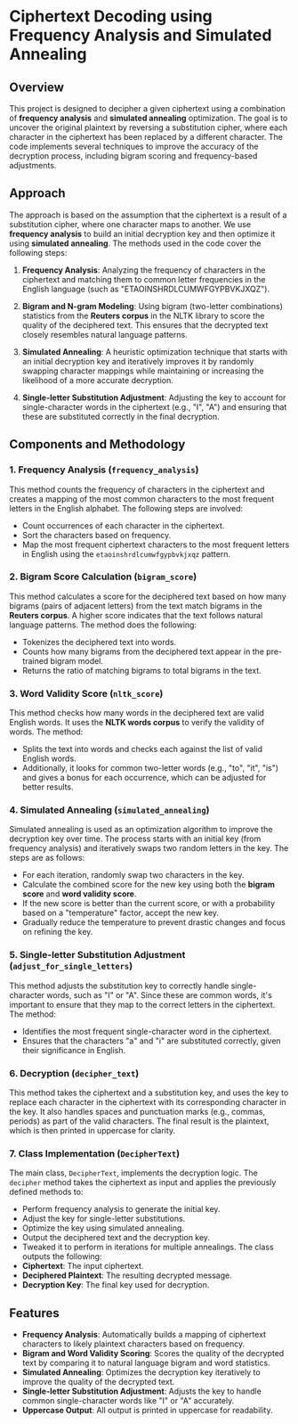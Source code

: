 # Ciphertext Decoding using Frequency Analysis and Simulated Annealing

## Overview

This project is designed to decipher a given ciphertext using a combination of **frequency analysis** and **simulated annealing** optimization. The goal is to uncover the original plaintext by reversing a substitution cipher, where each character in the ciphertext has been replaced by a different character. The code implements several techniques to improve the accuracy of the decryption process, including bigram scoring and frequency-based adjustments.

## Approach

The approach is based on the assumption that the ciphertext is a result of a substitution cipher, where one character maps to another. We use **frequency analysis** to build an initial decryption key and then optimize it using **simulated annealing**. The methods used in the code cover the following steps:

1. **Frequency Analysis**: Analyzing the frequency of characters in the ciphertext and matching them to common letter frequencies in the English language (such as "ETAOINSHRDLCUMWFGYPBVKJXQZ").
   
2. **Bigram and N-gram Modeling**: Using bigram (two-letter combinations) statistics from the **Reuters corpus** in the NLTK library to score the quality of the deciphered text. This ensures that the decrypted text closely resembles natural language patterns.

3. **Simulated Annealing**: A heuristic optimization technique that starts with an initial decryption key and iteratively improves it by randomly swapping character mappings while maintaining or increasing the likelihood of a more accurate decryption.

4. **Single-letter Substitution Adjustment**: Adjusting the key to account for single-character words in the ciphertext (e.g., "I", "A") and ensuring that these are substituted correctly in the final decryption.

## Components and Methodology

### 1. **Frequency Analysis (`frequency_analysis`)**

This method counts the frequency of characters in the ciphertext and creates a mapping of the most common characters to the most frequent letters in the English alphabet. The following steps are involved:
- Count occurrences of each character in the ciphertext.
- Sort the characters based on frequency.
- Map the most frequent ciphertext characters to the most frequent letters in English using the `etaoinshrdlcumwfgypbvkjxqz` pattern.

### 2. **Bigram Score Calculation (`bigram_score`)**

This method calculates a score for the deciphered text based on how many bigrams (pairs of adjacent letters) from the text match bigrams in the **Reuters corpus**. A higher score indicates that the text follows natural language patterns. The method does the following:
- Tokenizes the deciphered text into words.
- Counts how many bigrams from the deciphered text appear in the pre-trained bigram model.
- Returns the ratio of matching bigrams to total bigrams in the text.

### 3. **Word Validity Score (`nltk_score`)**

This method checks how many words in the deciphered text are valid English words. It uses the **NLTK words corpus** to verify the validity of words. The method:
- Splits the text into words and checks each against the list of valid English words.
- Additionally, it looks for common two-letter words (e.g., "to", "it", "is") and gives a bonus for each occurrence, which can be adjusted for better results.

### 4. **Simulated Annealing (`simulated_annealing`)**

Simulated annealing is used as an optimization algorithm to improve the decryption key over time. The process starts with an initial key (from frequency analysis) and iteratively swaps two random letters in the key. The steps are as follows:
- For each iteration, randomly swap two characters in the key.
- Calculate the combined score for the new key using both the **bigram score** and **word validity score**.
- If the new score is better than the current score, or with a probability based on a "temperature" factor, accept the new key.
- Gradually reduce the temperature to prevent drastic changes and focus on refining the key.

### 5. **Single-letter Substitution Adjustment (`adjust_for_single_letters`)**

This method adjusts the substitution key to correctly handle single-character words, such as "I" or "A". Since these are common words, it's important to ensure that they map to the correct letters in the ciphertext. The method:
- Identifies the most frequent single-character word in the ciphertext.
- Ensures that the characters "a" and "i" are substituted correctly, given their significance in English.

### 6. **Decryption (`decipher_text`)**

This method takes the ciphertext and a substitution key, and uses the key to replace each character in the ciphertext with its corresponding character in the key. It also handles spaces and punctuation marks (e.g., commas, periods) as part of the valid characters. The final result is the plaintext, which is then printed in uppercase for clarity.

### 7. **Class Implementation (`DecipherText`)**

The main class, `DecipherText`, implements the decryption logic. The `decipher` method takes the ciphertext as input and applies the previously defined methods to:
- Perform frequency analysis to generate the initial key.
- Adjust the key for single-letter substitutions.
- Optimize the key using simulated annealing.
- Output the deciphered text and the decryption key.
- Tweaked it to perform in iterations for multiple annealings.
The class outputs the following:
- **Ciphertext**: The input ciphertext.
- **Deciphered Plaintext**: The resulting decrypted message.
- **Decryption Key**: The final key used for decryption.

## Features
- **Frequency Analysis**: Automatically builds a mapping of ciphertext characters to likely plaintext characters based on frequency.
- **Bigram and Word Validity Scoring**: Scores the quality of the decrypted text by comparing it to natural language bigram and word statistics.
- **Simulated Annealing**: Optimizes the decryption key iteratively to improve the quality of the decrypted text.
- **Single-letter Substitution Adjustment**: Adjusts the key to handle common single-character words like "I" or "A" accurately.
- **Uppercase Output**: All output is printed in uppercase for readability.

